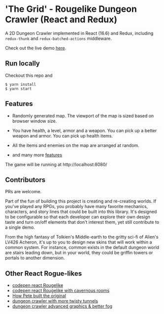 # 'The Grid' - Rougelike Dungeon Crawler (React and Redux)

A 2D Dungeon Crawler implemented in React (16.6) and Redux, including `redux-thunk` and `redux-batched-actions` middleware.

Check out the live demo [here](https://thepeted.github.io/dungeon-crawler).

## Run locally

Checkout this repo and
```
$ yarn install
$ yarn start
```

## Features

- Randomly generated map.  The viewport of the map is sized based on browser window size.

- You have health, a level, armor and a weapon. You can pick up a better weapon and armor. You can pick up health items.

- All the items and enemies on the map are arranged at random.

- and many more [features](docs/feature.md)

The game will be running at http://localhost:8080/

## Contributors

PRs are welcome.

Part of the fun of building this project is creating and re-creating worlds. If you've played any RPGs, you probably have many favorite mechanics, characters, and story lines that could be built into this library. It's designed to be configurable so that each developer can explore their own design taste and turn on/off elements that don't interest them, yet still contribute to a single demo.  

From the high fantasy of Tolkien's Middle-earth to the gritty sci-fi of Alien's LV426 Acheron, it's up to you to design new skins that will work within a common system. For instance, common exists in the default dungeon world are stairs leading down, but in your world, they could be griffin towers or portals to another dimension.

## Other React Rogue-likes

* [codepen react Rougelike](https://codepen.io/ltegman/pen/obLXKQ)
* [codepen react Rougelike with cavernous rooms](https://codepen.io/edcheung/full/jqdYgO)
* [How Pete built the original](https://medium.com/@victorcatalintorac/react-redux-dungeon-crawler-7b52e67806bd)
* [dungeon crawler with more twisty tunnels](https://amimaro.github.io/dungeon-crawler/)
* [dungeon crawler advanced graphics & better fog](https://www.mackville.net/react/dungeon/index.html)
